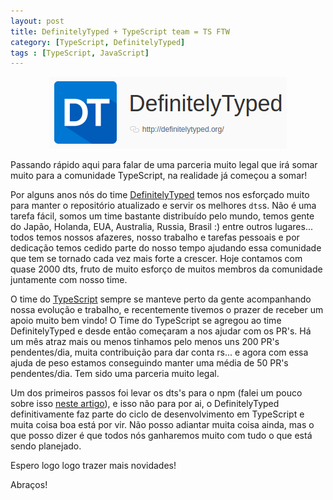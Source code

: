 ```yaml
---
layout: post
title: DefinitelyTyped + TypeScript team = TS FTW
category: [TypeScript, DefinitelyTyped]
tags : [TypeScript, JavaScript]
---
```


<a href="https://github.com/DefinitelyTyped/DefinitelyTyped">
  <div style="text-align:center"><img src ="../images/dt-logo.png" /></div>
</a>

Passando rápido aqui para falar de uma parceria muito legal que irá somar muito para a comunidade TypeScript, na realidade já começou a somar!

Por alguns anos nós do time [DefinitelyTyped](https://github.com/DefinitelyTyped/DefinitelyTyped) temos nos esforçado muito para manter o repositório atualizado e servir os melhores `dts`s. Não é uma tarefa fácil, somos um time bastante distribuído pelo mundo, temos gente do Japão, Holanda, EUA, Australia, Russia, Brasil :) entre outros lugares... todos temos nossos afazeres, nosso trabalho e tarefas pessoais e por dedicação temos cedido parte do nosso tempo ajudando essa comunidade que tem se tornado cada vez mais forte a crescer. Hoje contamos com quase 2000 dts, fruto de muito esforço de muitos membros da comunidade juntamente com nosso time.

O time do [TypeScript](https://www.typescriptlang.org/) sempre se manteve perto da gente acompanhando nossa evolução e trabalho, e recentemente tivemos o prazer de receber um apoio muito bem vindo! O Time do TypeScript se agregou ao time DefinitelyTyped e desde então começaram a nos ajudar com os PR's. Há um mês atraz mais ou menos tinhamos pelo menos uns 200 PR's pendentes/dia, muita contribuição para dar conta rs... e agora com essa ajuda de peso estamos conseguindo manter uma média de 50 PR's pendentes/dia. Tem sido uma parceria muito legal.

Um dos primeiros passos foi levar os dts's para o npm (falei um pouco sobre isso [neste artigo](/posts/The-Future-of-Declaration-Files)), e isso não para por ai, o DefinitelyTyped definitivamente faz parte do ciclo de desenvolvimento em TypeScript e muita coisa boa está por vir. Não posso adiantar muita coisa ainda, mas o que posso dizer é que todos nós ganharemos muito com tudo o que está sendo planejado.

Espero logo logo trazer mais novidades!

Abraços!

